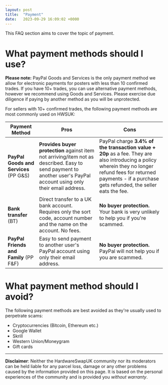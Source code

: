```yaml
---
layout: post
title:  "Payment"
date:   2023-09-29 16:09:02 +0000
---
```


This FAQ section aims to cover the topic of payment.

# What payment methods should I use?

**Please note:** PayPal Goods and Services is the only payment method we allow for electronic payments for posters with less than 10 confirmed trades. If you have 10+ trades, you can use alternative payment methods, however we recommend using Goods and Services. Please exercise due diligence if paying by another method as you will be unprotected.

For sellers with 10+ confirmed trades, the following payment methods are most commonly used on HWSUK:

| Payment Method | Pros | Cons |
| --- | --- | --- |
| **PayPal Goods and Services** (PP G&S) | **Provides buyer protection** against item not arriving/item not as described. Easy to send payment to another user's PayPal account using only their email address. | PayPal charge **3.4% of the transaction value + 20p** as a fee. They are also introducing a policy wherein they no longer refund fees for returned payments - if a purchase gets refunded, the seller eats the fee. |
| **Bank transfer** (BT) | Direct transfer to a UK bank account. Requires only the sort code, account number and the name on the account. No fees. | **No buyer protection.** Your bank is very unlikely to help you if you're scammed. |
| **PayPal Friends and Family** (PP F&F) | Easy to send payment to another user's PayPal account using only their email address. | **No buyer protection.** PayPal will not help you if you are scammed. |

# What payment method should I avoid?

The following payment methods are best avoided as they're usually used to perpetrate scams:

- Cryptocurrencies (Bitcoin, Ethereum etc.)
- Google Wallet
- Skrill
- Western Union/Moneygram
- Gift cards

---

**Disclaimer**: Neither the HardwareSwapUK community nor its moderators can be held liable for any parcel loss, damage or any other problems caused by the information provided on this page. It is based on the personal experiences of the community and is provided you _without warranty_.
